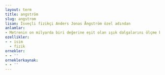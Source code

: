 ```yaml
---
layout: term
title: angström
slug: angstrom
lisan: İsveçli fizikçi Anders Jonas Ångström özel adından
anlamlar:
- Metrenin on milyarda biri değerine eşit olan ışık dalgalarını ölçme birimi
ozellikler:
- - isim
  - fizik
ornekler:
- - ''
orneklerkaynak:
- - ''
---
```

